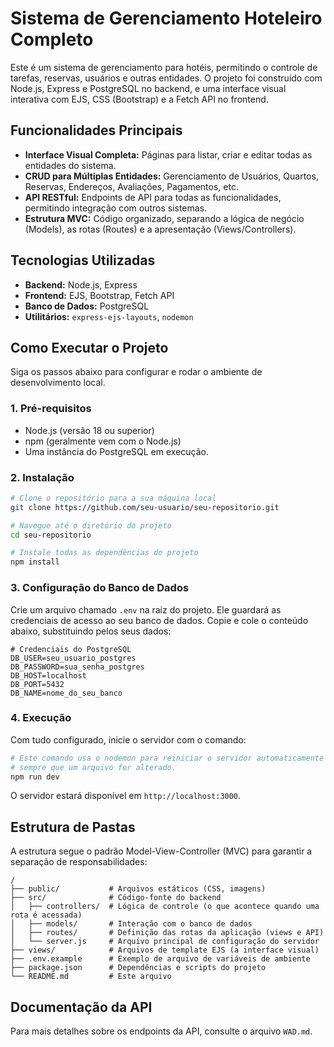 # Sistema de Gerenciamento Hoteleiro Completo

Este é um sistema de gerenciamento para hotéis, permitindo o controle de tarefas, reservas, usuários e outras entidades. O projeto foi construído com Node.js, Express e PostgreSQL no backend, e uma interface visual interativa com EJS, CSS (Bootstrap) e a Fetch API no frontend.

## Funcionalidades Principais

- **Interface Visual Completa:** Páginas para listar, criar e editar todas as entidades do sistema.
- **CRUD para Múltiplas Entidades:** Gerenciamento de Usuários, Quartos, Reservas, Endereços, Avaliações, Pagamentos, etc.
- **API RESTful:** Endpoints de API para todas as funcionalidades, permitindo integração com outros sistemas.
- **Estrutura MVC:** Código organizado, separando a lógica de negócio (Models), as rotas (Routes) e a apresentação (Views/Controllers).

## Tecnologias Utilizadas

- **Backend:** Node.js, Express
- **Frontend:** EJS, Bootstrap, Fetch API
- **Banco de Dados:** PostgreSQL
- **Utilitários:** `express-ejs-layouts`, `nodemon`

## Como Executar o Projeto

Siga os passos abaixo para configurar e rodar o ambiente de desenvolvimento local.

### 1. Pré-requisitos

- Node.js (versão 18 ou superior)
- npm (geralmente vem com o Node.js)
- Uma instância do PostgreSQL em execução.

### 2. Instalação

```bash
# Clone o repositório para a sua máquina local
git clone https://github.com/seu-usuario/seu-repositorio.git

# Navegue até o diretório do projeto
cd seu-repositorio

# Instale todas as dependências do projeto
npm install
```

### 3. Configuração do Banco de Dados

Crie um arquivo chamado `.env` na raiz do projeto. Ele guardará as credenciais de acesso ao seu banco de dados. Copie e cole o conteúdo abaixo, substituindo pelos seus dados:

```env
# Credenciais do PostgreSQL
DB_USER=seu_usuario_postgres
DB_PASSWORD=sua_senha_postgres
DB_HOST=localhost
DB_PORT=5432
DB_NAME=nome_do_seu_banco
```

### 4. Execução

Com tudo configurado, inicie o servidor com o comando:

```bash
# Este comando usa o nodemon para reiniciar o servidor automaticamente
# sempre que um arquivo for alterado.
npm run dev
```

O servidor estará disponível em `http://localhost:3000`.

## Estrutura de Pastas

A estrutura segue o padrão Model-View-Controller (MVC) para garantir a separação de responsabilidades:

```
/
├── public/           # Arquivos estáticos (CSS, imagens)
├── src/              # Código-fonte do backend
│   ├── controllers/  # Lógica de controle (o que acontece quando uma rota é acessada)
│   ├── models/       # Interação com o banco de dados
│   ├── routes/       # Definição das rotas da aplicação (views e API)
│   └── server.js     # Arquivo principal de configuração do servidor
├── views/            # Arquivos de template EJS (a interface visual)
├── .env.example      # Exemplo de arquivo de variáveis de ambiente
├── package.json      # Dependências e scripts do projeto
└── README.md         # Este arquivo
```

## Documentação da API

Para mais detalhes sobre os endpoints da API, consulte o arquivo `WAD.md`.